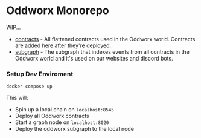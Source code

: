 # Oddworx Monorepo

WIP...

* [contracts](contracts) - All flattened contracts used in the Oddworx world. Contracts are added here after they're deployed.
* [subgraph](subgraph) - The subgraph that indexes events from all contracts in the Oddworx world and it's used on our websites and discord bots.

### Setup Dev Enviroment

```
docker compose up
```

This will:

- Spin up a local chain on `localhost:8545`
- Deploy all Oddworx contracts
- Start a graph node on `localhost:8020`
- Deploy the oddworx subgraph to the local node